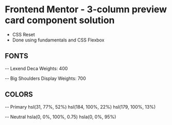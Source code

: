 # Frontend Mentor - 3-column preview card component solution

- CSS Reset
- Done using fundamentals and CSS Flexbox

## FONTS

-- Lexend Deca
Weights: 400

-- Big Shoulders Display
Weights: 700

## COLORS

-- Primary
hsl(31, 77%, 52%)
hsl(184, 100%, 22%)
hsl(179, 100%, 13%)

-- Neutral
hsla(0, 0%, 100%, 0.75)
hsla(0, 0%, 95%)
